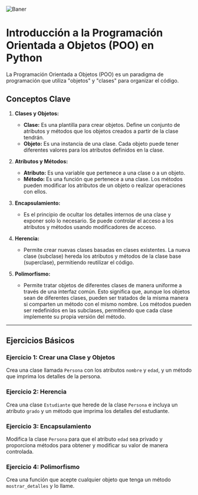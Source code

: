 ![Baner](https://kinsta.com/es/wp-content/uploads/sites/8/2021/07/python-object-oriented-programming.jpeg)

# Introducción a la Programación Orientada a Objetos (POO) en Python

La Programación Orientada a Objetos (POO) es un paradigma de programación que utiliza "objetos" y "clases" para organizar el código.

## Conceptos Clave

1. **Clases y Objetos:**
   - **Clase:** Es una plantilla para crear objetos. Define un conjunto de atributos y métodos que los objetos creados a partir de la clase tendrán.
   - **Objeto:** Es una instancia de una clase. Cada objeto puede tener diferentes valores para los atributos definidos en la clase.

2. **Atributos y Métodos:**
   - **Atributo:** Es una variable que pertenece a una clase o a un objeto.
   - **Método:** Es una función que pertenece a una clase. Los métodos pueden modificar los atributos de un objeto o realizar operaciones con ellos.

3. **Encapsulamiento:**
   - Es el principio de ocultar los detalles internos de una clase y exponer solo lo necesario. Se puede controlar el acceso a los atributos y métodos usando modificadores de acceso.

4. **Herencia:**
   - Permite crear nuevas clases basadas en clases existentes. La nueva clase (subclase) hereda los atributos y métodos de la clase base (superclase), permitiendo reutilizar el código.

5. **Polimorfismo:**
   - Permite tratar objetos de diferentes clases de manera uniforme a través de una interfaz común. Esto significa que, aunque los objetos sean de diferentes clases, pueden ser tratados de la misma manera si comparten un método con el mismo nombre. Los métodos pueden ser redefinidos en las subclases, permitiendo que cada clase implemente su propia versión del método.
--------------------------------------------------------

## Ejercicios Básicos

### Ejercicio 1: Crear una Clase y Objetos
Crea una clase llamada `Persona` con los atributos `nombre` y `edad`, y un método que imprima los detalles de la persona.

### Ejercicio 2: Herencia
Crea una clase `Estudiante` que herede de la clase `Persona` e incluya un atributo `grado` y un método que imprima los detalles del estudiante.

### Ejercicio 3: Encapsulamiento
Modifica la clase `Persona` para que el atributo `edad` sea privado y proporciona métodos para obtener y modificar su valor de manera controlada.

### Ejercicio 4: Polimorfismo
Crea una función que acepte cualquier objeto que tenga un método `mostrar_detalles` y lo llame.
